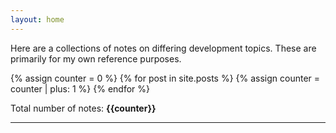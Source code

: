 ```yaml
---
layout: home
---
```


Here are a collections of notes on differing development topics. These are primarily for my own reference purposes.

{% assign counter = 0 %}
{% for post in site.posts %}
  {% assign counter = counter | plus: 1 %}
{% endfor %}

Total number of notes: <b>{{counter}}</b>

---